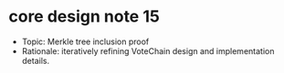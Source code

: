 # core design note 15

- Topic: Merkle tree inclusion proof
- Rationale: iteratively refining VoteChain design and implementation details.
